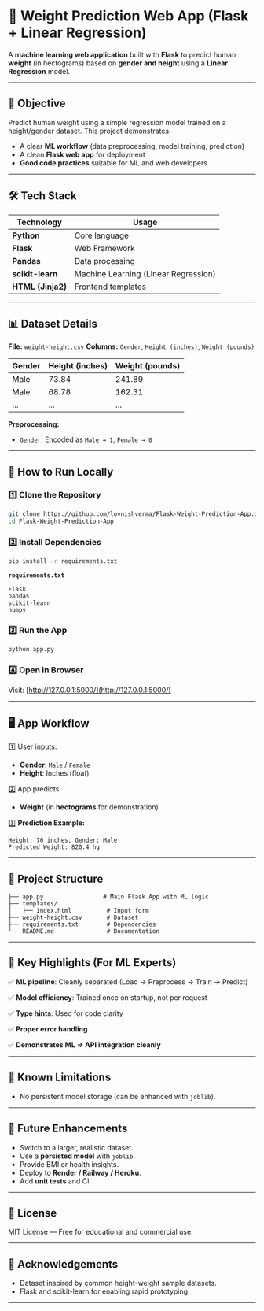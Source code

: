 # 📏 Weight Prediction Web App (Flask + Linear Regression)

A **machine learning web application** built with **Flask** to predict human **weight** (in hectograms) based on **gender and height** using a **Linear Regression** model.

---

## 🎯 Objective

Predict human weight using a simple regression model trained on a height/gender dataset. This project demonstrates:

* A clear **ML workflow** (data preprocessing, model training, prediction)
* A clean **Flask web app** for deployment
* **Good code practices** suitable for ML and web developers

---

## 🛠️ Tech Stack

| Technology        | Usage                                |
| ----------------- | ------------------------------------ |
| **Python**        | Core language                        |
| **Flask**         | Web Framework                        |
| **Pandas**        | Data processing                      |
| **scikit-learn**  | Machine Learning (Linear Regression) |
| **HTML (Jinja2)** | Frontend templates                   |

---

## 📊 Dataset Details

**File:** `weight-height.csv`
**Columns:** `Gender`, `Height (inches)`, `Weight (pounds)`

| Gender | Height (inches) | Weight (pounds) |
| ------ | --------------- | --------------- |
| Male   | 73.84           | 241.89          |
| Male   | 68.78           | 162.31          |
| ...    | ...             | ...             |

**Preprocessing:**

* `Gender`: Encoded as `Male → 1`, `Female → 0`

---

## 🚀 How to Run Locally

### 1️⃣ Clone the Repository

```bash
git clone https://github.com/lovnishverma/Flask-Weight-Prediction-App.git
cd Flask-Weight-Prediction-App
```

### 2️⃣ Install Dependencies

```bash
pip install -r requirements.txt
```

**`requirements.txt`**

```
Flask
pandas
scikit-learn
numpy
```

### 3️⃣ Run the App

```bash
python app.py
```

### 4️⃣ Open in Browser

Visit: [http://127.0.0.1:5000/](http://127.0.0.1:5000/)

---

## 🖥️ App Workflow

1️⃣ User inputs:

* **Gender**: `Male` / `Female`
* **Height**: Inches (float)

2️⃣ App predicts:

* **Weight** (in **hectograms** for demonstration)

3️⃣ **Prediction Example:**

```plaintext
Height: 70 inches, Gender: Male
Predicted Weight: 820.4 hg
```

---

## 📂 Project Structure

```
├── app.py                 # Main Flask App with ML logic
├── templates/
│   ├── index.html          # Input form
├── weight-height.csv       # Dataset
├── requirements.txt        # Dependencies
└── README.md               # Documentation
```

---

## 📌 Key Highlights (For ML Experts)

✅ **ML pipeline**: Cleanly separated (Load → Preprocess → Train → Predict)

✅ **Model efficiency**: Trained once on startup, not per request

✅ **Type hints**: Used for code clarity

✅ **Proper error handling**

✅ **Demonstrates ML → API integration cleanly**

---

## 🚧 Known Limitations

* No persistent model storage (can be enhanced with `joblib`).

---

## 🔮 Future Enhancements

* Switch to a larger, realistic dataset.
* Use a **persisted model** with `joblib`.
* Provide BMI or health insights.
* Deploy to **Render / Railway / Heroku**.
* Add **unit tests** and CI.

---

## 📄 License

MIT License — Free for educational and commercial use.

---

## 🙌 Acknowledgements

* Dataset inspired by common height-weight sample datasets.
* Flask and scikit-learn for enabling rapid prototyping.

---


